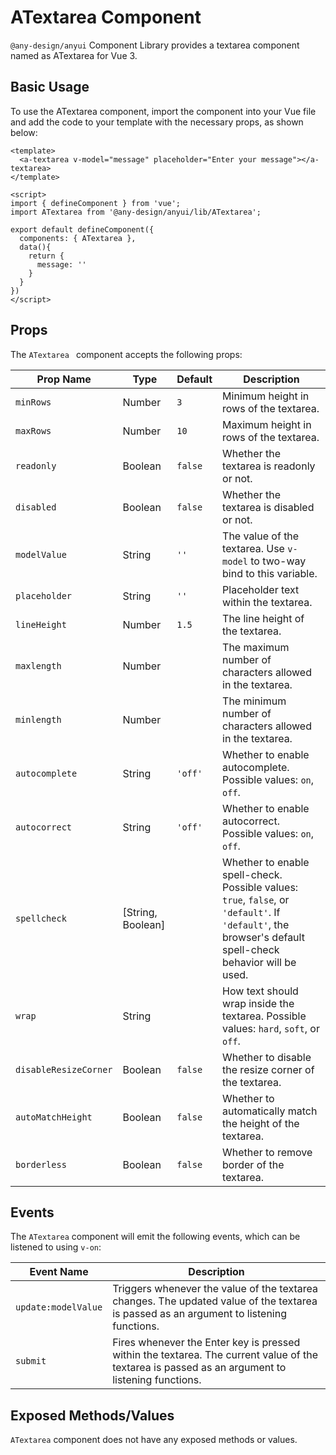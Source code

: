 # ATextarea Component

`@any-design/anyui` Component Library provides a textarea component named as ATextarea for Vue 3. 

## Basic Usage

To use the ATextarea component, import the component into your Vue file and add the code to your template with the necessary props, as shown below:

```vue
<template>
  <a-textarea v-model="message" placeholder="Enter your message"></a-textarea>
</template>

<script>
import { defineComponent } from 'vue';
import ATextarea from '@any-design/anyui/lib/ATextarea';

export default defineComponent({
  components: { ATextarea },
  data(){
    return {
      message: ''
    }
  }
})
</script>
```

## Props

The `ATextarea ` component accepts the following props:

| Prop Name         | Type     | Default | Description                                                                                                                                                                                                 |
|-------------------|------------|---------|-------------------------------------------------------------------------------------------------------------------------------------------------------------------------------------------------------------|
| `minRows`           | Number    | `3`       | Minimum height in rows of the textarea.                                                                                                                                                            |
| `maxRows`           | Number    | `10`      | Maximum height in rows of the textarea.                                                                                                                                                          |
| `readonly`            | Boolean   | `false`  | Whether the textarea is readonly or not.                                                                                                                                                           |
| `disabled`           | Boolean   | `false` | Whether the textarea is disabled or not.                                                                                                                                                           |
| `modelValue`      | String     | `''`       | The value of the textarea. Use `v-model` to two-way bind to this variable.                                                                                                                         |
| `placeholder`      | String     | `''`       | Placeholder text within the textarea.                                                                                                                                                                       |
| `lineHeight`       | Number  | `1.5`     | The line height of the textarea.                                                                                                                                                                          |
| `maxlength`         | Number  |           | The maximum number of characters allowed in the textarea.                                                                                                                                    |
| `minlength`         | Number  |           | The minimum number of characters allowed in the textarea.                                                                                                                                       |
| `autocomplete`  | String    | `'off'`  | Whether to enable autocomplete. Possible values: `on`, `off`.                                                                                                                    |
| `autocorrect`     | String     | `'off'`  | Whether to enable autocorrect. Possible values: `on`, `off`.                                                                                                                     |
| `spellcheck`       | [String, Boolean]  |  | Whether to enable spell-check. Possible values: `true`, `false`, or `'default'`. If `'default'`, the browser's default spell-check behavior will be used. |
| `wrap`                | String     |            | How text should wrap inside the textarea. Possible values:  `hard`, `soft`, or `off`.                                                                                                                     |
| `disableResizeCorner` | Boolean | `false`  | Whether to disable the resize corner of the textarea.                                                                                                                                                  |
| `autoMatchHeight`  | Boolean | `false`  | Whether to automatically match the height of the textarea.                                                                                                                                    |
| `borderless`        | Boolean | `false`  | Whether to remove border of the textarea.                                                                                                                                                                       |

## Events

The `ATextarea` component will emit the following events, which can be listened to using `v-on`:

| Event Name           | Description                                                                                                                                                        |
|------------------------|--------------------------------------------------------------------------------------------------------------------------------------------------------------------|
| `update:modelValue` | Triggers whenever the value of the textarea changes. The updated value of the textarea is passed as an argument to listening functions.                    |
| `submit`                    | Fires whenever the Enter key is pressed within the textarea. The current value of the textarea is passed as an argument to listening functions. |

## Exposed Methods/Values

`ATextarea` component does not have any exposed methods or values.